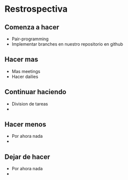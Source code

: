 # Restrospectiva

## Comenza a hacer
-  Pair-programming 
-  Implementar branches en nuestro repositorio en github
## Hacer mas 
-  Mas meetings
-  Hacer dailies
## Continuar haciendo
-  Division de tareas
-  
## Hacer menos
-  Por ahora nada
-
## Dejar de hacer 
-  Por ahora nada
-

